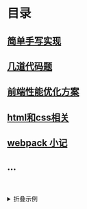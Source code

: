 # 目录

## [简单手写实现](/blog/简单手写实现/)
## [几道代码题](/blog/几道代码题/)
## [前端性能优化方案](/blog/前端性能优化方案/)
## [html和css相关](/blog/html和css相关/)
## [webpack 小记](/blog/webpack小记/)
## ...

<br/>
<br/>
<details>
  <summary>折叠示例</summary>
  我是内容
</details>
